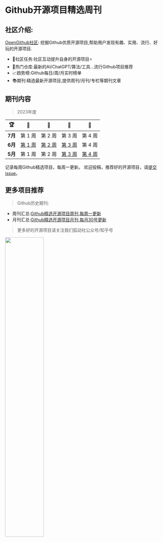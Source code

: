 # Github开源项目精选周刊

## 社区介绍:

[OpenGithub社区](http://open.itc.cn/): 挖掘Github优质开源项目,帮助用户发现有趣、实用、流行、好玩的开源项目.

- 🤝社区任务:社区互动提升自身的开源项目⭐
- 🌋热门仓库:最新的AI/ChatGPT/算法/工具...流行Github项目推荐
- 📈趋势榜:Github每日/周/月实时榜单
- 📚期刊:精选最新开源项目,提供周刊/月刊/专栏等期刊文章

## 期刊内容

> 2023年度

| 🏆 | 🥇 | 🥈 | 🥉 | 🏅 |
| ------- | ----- | ------------ | ------ | --------- |
| **7月** |  第 1 周 | 第 2 周 | 第 3 周 | 第 4 周 |
| **6月** |  [第 1 周](docs/6月第一周.md) | [第 2 周](docs/6月第二周.md) | [第 3 周](docs/6月第三周.md) | 第 4 周 |
| **5月** | 第 1 周 | 第 2 周 | [第 3 周](docs/5月第三周.md) | [第 4 周](docs/5月第四周.md) |

记录每周Github精选项目，每周一更新。
欢迎投稿，推荐好的开源项目，请[提交 issue](https://github.com/OpenGithubs/weekly/issues)。

## 更多项目推荐

> Github历史期刊:

- 周刊汇总:[Github精选开源项目周刊,每周一更新](https://github.com/OpenGithubs/weekly)
- 月刊汇总:[Github精选开源项目月刊,每月30号更新](https://github.com/OpenGithubs/monthly)

> 更多好的开源项目请关注我们狐动社公众号/知乎号

<image src="http://photocdn.tv.sohu.com/img/q_mini/20230525/pic_org_ed11340c-cba7-4072-942a-69a9ec0bc251.png" style="width:50%">



